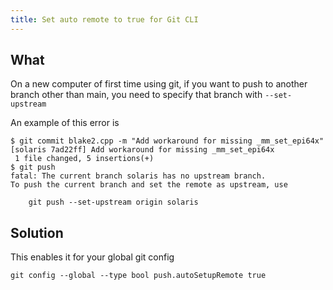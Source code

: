```yaml
---
title: Set auto remote to true for Git CLI
---
```


## What

On a new computer of first time using git, if you want to push to another branch other than main, you need to
specify that branch with `--set-upstream`

An example of this error is

```shell
$ git commit blake2.cpp -m "Add workaround for missing _mm_set_epi64x"
[solaris 7ad22ff] Add workaround for missing _mm_set_epi64x
 1 file changed, 5 insertions(+)
$ git push
fatal: The current branch solaris has no upstream branch.
To push the current branch and set the remote as upstream, use

    git push --set-upstream origin solaris
```

## Solution

This enables it for your global git config

```shell
git config --global --type bool push.autoSetupRemote true
```

